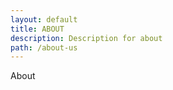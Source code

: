 ```yaml
---
layout: default
title: ABOUT
description: Description for about
path: /about-us
---
```

<p>About</p>
